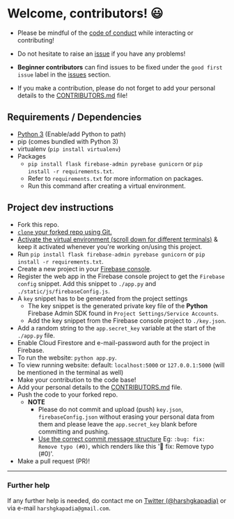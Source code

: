 # Welcome, contributors! :smiley:

- Please be mindful of the [code of conduct](CODE_OF_CONDUCT.md) while interacting or contributing!

- Do not hesitate to raise an [issue](https://github.com/HarshKapadia2/attendance_management/issues) if you have any problems!

- **Beginner contributors** can find issues to be fixed under the `good first issue` label in the [issues](https://github.com/HarshKapadia2/attendance_management/issues) section.

- If you make a contribution, please do not forget to add your personal details to the [CONTRIBUTORS.md](CONTRIBUTORS.md) file!

## Requirements / Dependencies
- [Python 3](https://www.python.org/) (Enable/add Python to path)
- pip (comes bundled with Python 3)
- virtualenv (`pip install virtualenv`)
- Packages
   - `pip install flask firebase-admin pyrebase gunicorn` or `pip install -r requirements.txt`.
   - Refer to `requirements.txt` for more information on packages.
   - Run this command after creating a virtual environment.

## Project dev instructions
- Fork this repo.
- [`clone` your forked repo using Git.](https://harshkapadia2.github.io/git_basics/#_git_clone)
- [Activate the virtual environment (scroll down for different terminals)](https://docs.python.org/3/library/venv.html#creating-virtual-environments) & keep it activated whenever you're working on/using this project.
- Run `pip install flask firebase-admin pyrebase gunicorn` or `pip install -r requirements.txt`.
- Create a new project in your [Firebase console](https://console.firebase.google.com/).
- Register the web app in the Firebase console project to get the `Firebase config` snippet. Add this snippet to `./app.py` and `./static/js/firebaseConfig.js`.
- A `key` snippet has to be generated from the project settings
   - The key snippet is the generated private key file of the **Python** Firebase Admin SDK found in `Project Settings/Service Accounts`.
   - Add the key snippet from the Firebase console project to `./key.json`.
- Add a random string to the `app.secret_key` variable at the start of the `./app.py` file.
- Enable Cloud Firestore and e-mail-password auth for the project in Firebase.
- To run the website: `python app.py`.
- To view running website: default: `localhost:5000` or `127.0.0.1:5000` (will be mentioned in the terminal as well)
- Make your contribution to the code base!
- Add your personal details to the [CONTRIBUTORS.md](CONTRIBUTORS.md) file.
- Push the code to your forked repo.
   - **NOTE** 
      - Please do not commit and upload (push) `key.json`, `firebaseConfig.json` without erasing your personal data from them and please leave the `app.secret_key` blank before committing and pushing.
      - [Use the correct commit message structure](https://harshkapadia2.github.io/git_basics/#_git_commit) Eg: `:bug: fix: Remove typo (#0)`, which renders like this ':bug: fix: Remove typo (#0)'.
- Make a pull request (PR)!

---

### Further help
If any further help is needed, do contact me on [Twitter (@harshgkapadia)](https://twitter.com/harshgkapadia) or via e-mail `harshgkapadia@gmail.com`.
